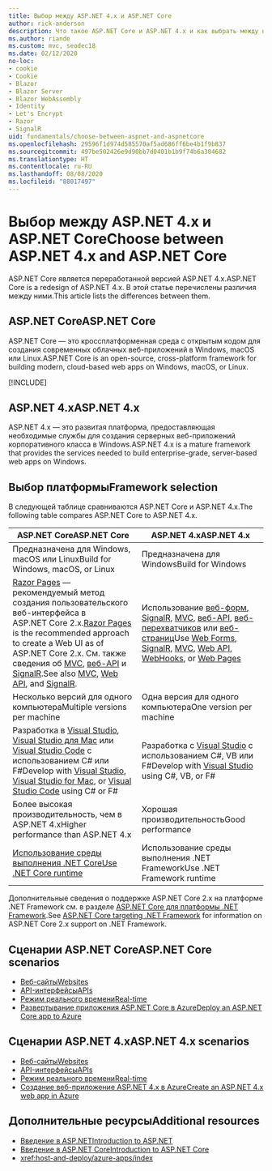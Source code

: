 ```yaml
---
title: Выбор между ASP.NET 4.x и ASP.NET Core
author: rick-anderson
description: Что такое ASP.NET Core и ASP.NET 4.x и как выбрать между ними.
ms.author: riande
ms.custom: mvc, seodec18
ms.date: 02/12/2020
no-loc:
- cookie
- Cookie
- Blazor
- Blazor Server
- Blazor WebAssembly
- Identity
- Let's Encrypt
- Razor
- SignalR
uid: fundamentals/choose-between-aspnet-and-aspnetcore
ms.openlocfilehash: 29596f1d974d585570af5ad686ff6be4b1f9b837
ms.sourcegitcommit: 497be502426e9d90bb7d0401b1b9f74b6a384682
ms.translationtype: HT
ms.contentlocale: ru-RU
ms.lasthandoff: 08/08/2020
ms.locfileid: "88017497"
---
```

# <a name="choose-between-aspnet-4x-and-aspnet-core"></a><span data-ttu-id="0c1dc-103">Выбор между ASP.NET 4.x и ASP.NET Core</span><span class="sxs-lookup"><span data-stu-id="0c1dc-103">Choose between ASP.NET 4.x and ASP.NET Core</span></span>

<span data-ttu-id="0c1dc-104">ASP.NET Core является переработанной версией ASP.NET 4.x.</span><span class="sxs-lookup"><span data-stu-id="0c1dc-104">ASP.NET Core is a redesign of ASP.NET 4.x.</span></span> <span data-ttu-id="0c1dc-105">В этой статье перечислены различия между ними.</span><span class="sxs-lookup"><span data-stu-id="0c1dc-105">This article lists the differences between them.</span></span>

## <a name="aspnet-core"></a><span data-ttu-id="0c1dc-106">ASP.NET Core</span><span class="sxs-lookup"><span data-stu-id="0c1dc-106">ASP.NET Core</span></span>

<span data-ttu-id="0c1dc-107">ASP.NET Core — это кроссплатформенная среда с открытым кодом для создания современных облачных веб-приложений в Windows, macOS или Linux.</span><span class="sxs-lookup"><span data-stu-id="0c1dc-107">ASP.NET Core is an open-source, cross-platform framework for building modern, cloud-based web apps on Windows, macOS, or Linux.</span></span>

[!INCLUDE[](~/includes/benefits.md)]

## <a name="aspnet-4x"></a><span data-ttu-id="0c1dc-108">ASP.NET 4.x</span><span class="sxs-lookup"><span data-stu-id="0c1dc-108">ASP.NET 4.x</span></span>

<span data-ttu-id="0c1dc-109">ASP.NET 4.x — это развитая платформа, предоставляющая необходимые службы для создания серверных веб-приложений корпоративного класса в Windows.</span><span class="sxs-lookup"><span data-stu-id="0c1dc-109">ASP.NET 4.x is a mature framework that provides the services needed to build enterprise-grade, server-based web apps on Windows.</span></span>

## <a name="framework-selection"></a><span data-ttu-id="0c1dc-110">Выбор платформы</span><span class="sxs-lookup"><span data-stu-id="0c1dc-110">Framework selection</span></span>

<span data-ttu-id="0c1dc-111">В следующей таблице сравниваются ASP.NET Core и ASP.NET 4.x.</span><span class="sxs-lookup"><span data-stu-id="0c1dc-111">The following table compares ASP.NET Core to ASP.NET 4.x.</span></span>

| <span data-ttu-id="0c1dc-112">ASP.NET Core</span><span class="sxs-lookup"><span data-stu-id="0c1dc-112">ASP.NET Core</span></span> | <span data-ttu-id="0c1dc-113">ASP.NET 4.x</span><span class="sxs-lookup"><span data-stu-id="0c1dc-113">ASP.NET 4.x</span></span> |
|---|---|
|<span data-ttu-id="0c1dc-114">Предназначена для Windows, macOS или Linux</span><span class="sxs-lookup"><span data-stu-id="0c1dc-114">Build for Windows, macOS, or Linux</span></span>|<span data-ttu-id="0c1dc-115">Предназначена для Windows</span><span class="sxs-lookup"><span data-stu-id="0c1dc-115">Build for Windows</span></span>|
|<span data-ttu-id="0c1dc-116">[Razor Pages](xref:razor-pages/index) — рекомендуемый метод создания пользовательского веб-интерфейса в ASP.NET Core 2.x.</span><span class="sxs-lookup"><span data-stu-id="0c1dc-116">[Razor Pages](xref:razor-pages/index) is the recommended approach to create a Web UI as of ASP.NET Core 2.x.</span></span> <span data-ttu-id="0c1dc-117">См. также сведения об [MVC](xref:mvc/overview), [веб-API](xref:tutorials/first-web-api) и [SignalR](xref:signalr/introduction).</span><span class="sxs-lookup"><span data-stu-id="0c1dc-117">See also [MVC](xref:mvc/overview), [Web API](xref:tutorials/first-web-api), and [SignalR](xref:signalr/introduction).</span></span>|<span data-ttu-id="0c1dc-118">Использование [веб-форм](/aspnet/web-forms), [SignalR](/aspnet/signalr), [MVC](/aspnet/mvc), [веб-API](/aspnet/web-api/), [веб-перехватчиков](/aspnet/webhooks/) или [веб-страниц](/aspnet/web-pages)</span><span class="sxs-lookup"><span data-stu-id="0c1dc-118">Use [Web Forms](/aspnet/web-forms), [SignalR](/aspnet/signalr), [MVC](/aspnet/mvc), [Web API](/aspnet/web-api/), [WebHooks](/aspnet/webhooks/), or [Web Pages](/aspnet/web-pages)</span></span>|
|<span data-ttu-id="0c1dc-119">Несколько версий для одного компьютера</span><span class="sxs-lookup"><span data-stu-id="0c1dc-119">Multiple versions per machine</span></span>|<span data-ttu-id="0c1dc-120">Одна версия для одного компьютера</span><span class="sxs-lookup"><span data-stu-id="0c1dc-120">One version per machine</span></span>|
|<span data-ttu-id="0c1dc-121">Разработка в [Visual Studio](https://visualstudio.microsoft.com/vs/), [Visual Studio для Mac](https://visualstudio.microsoft.com/vs/mac/) или [Visual Studio Code](https://code.visualstudio.com/) с использованием C# или F#</span><span class="sxs-lookup"><span data-stu-id="0c1dc-121">Develop with [Visual Studio](https://visualstudio.microsoft.com/vs/), [Visual Studio for Mac](https://visualstudio.microsoft.com/vs/mac/), or [Visual Studio Code](https://code.visualstudio.com/) using C# or F#</span></span>|<span data-ttu-id="0c1dc-122">Разработка с [Visual Studio](https://visualstudio.microsoft.com/vs/) с использованием C#, VB или F#</span><span class="sxs-lookup"><span data-stu-id="0c1dc-122">Develop with [Visual Studio](https://visualstudio.microsoft.com/vs/) using C#, VB, or F#</span></span>|
|<span data-ttu-id="0c1dc-123">Более высокая производительность, чем в ASP.NET 4.x</span><span class="sxs-lookup"><span data-stu-id="0c1dc-123">Higher performance than ASP.NET 4.x</span></span>|<span data-ttu-id="0c1dc-124">Хорошая производительность</span><span class="sxs-lookup"><span data-stu-id="0c1dc-124">Good performance</span></span>|
|[<span data-ttu-id="0c1dc-125">Использование среды выполнения .NET Core</span><span class="sxs-lookup"><span data-stu-id="0c1dc-125">Use .NET Core runtime</span></span>](/dotnet/standard/choosing-core-framework-server)|<span data-ttu-id="0c1dc-126">Использование среды выполнения .NET Framework</span><span class="sxs-lookup"><span data-stu-id="0c1dc-126">Use .NET Framework runtime</span></span>|

<span data-ttu-id="0c1dc-127">Дополнительные сведения о поддержке ASP.NET Core 2.x на платформе .NET Framework см. в разделе [ASP.NET Core для платформы .NET Framework](xref:index#target-framework).</span><span class="sxs-lookup"><span data-stu-id="0c1dc-127">See [ASP.NET Core targeting .NET Framework](xref:index#target-framework) for information on ASP.NET Core 2.x support on .NET Framework.</span></span>

## <a name="aspnet-core-scenarios"></a><span data-ttu-id="0c1dc-128">Сценарии ASP.NET Core</span><span class="sxs-lookup"><span data-stu-id="0c1dc-128">ASP.NET Core scenarios</span></span>

* [<span data-ttu-id="0c1dc-129">Веб-сайты</span><span class="sxs-lookup"><span data-stu-id="0c1dc-129">Websites</span></span>](xref:tutorials/first-mvc-app/index)
* [<span data-ttu-id="0c1dc-130">API-интерфейсы</span><span class="sxs-lookup"><span data-stu-id="0c1dc-130">APIs</span></span>](xref:tutorials/first-web-api)
* [<span data-ttu-id="0c1dc-131">Режим реального времени</span><span class="sxs-lookup"><span data-stu-id="0c1dc-131">Real-time</span></span>](xref:signalr/introduction)
* [<span data-ttu-id="0c1dc-132">Развертывание приложения ASP.NET Core в Azure</span><span class="sxs-lookup"><span data-stu-id="0c1dc-132">Deploy an ASP.NET Core app to Azure</span></span>](/azure/app-service/app-service-web-get-started-dotnet)

## <a name="aspnet-4x-scenarios"></a><span data-ttu-id="0c1dc-133">Сценарии ASP.NET 4.x</span><span class="sxs-lookup"><span data-stu-id="0c1dc-133">ASP.NET 4.x scenarios</span></span>

* [<span data-ttu-id="0c1dc-134">Веб-сайты</span><span class="sxs-lookup"><span data-stu-id="0c1dc-134">Websites</span></span>](/aspnet/mvc)
* [<span data-ttu-id="0c1dc-135">API-интерфейсы</span><span class="sxs-lookup"><span data-stu-id="0c1dc-135">APIs</span></span>](/aspnet/web-api)
* [<span data-ttu-id="0c1dc-136">Режим реального времени</span><span class="sxs-lookup"><span data-stu-id="0c1dc-136">Real-time</span></span>](/aspnet/signalr)
* [<span data-ttu-id="0c1dc-137">Создание веб-приложение ASP.NET 4.x в Azure</span><span class="sxs-lookup"><span data-stu-id="0c1dc-137">Create an ASP.NET 4.x web app in Azure</span></span>](/azure/app-service/app-service-web-get-started-dotnet-framework)

## <a name="additional-resources"></a><span data-ttu-id="0c1dc-138">Дополнительные ресурсы</span><span class="sxs-lookup"><span data-stu-id="0c1dc-138">Additional resources</span></span>

* [<span data-ttu-id="0c1dc-139">Введение в ASP.NET</span><span class="sxs-lookup"><span data-stu-id="0c1dc-139">Introduction to ASP.NET</span></span>](/aspnet/overview)
* [<span data-ttu-id="0c1dc-140">Введение в ASP.NET Core</span><span class="sxs-lookup"><span data-stu-id="0c1dc-140">Introduction to ASP.NET Core</span></span>](xref:index)
* <xref:host-and-deploy/azure-apps/index>
